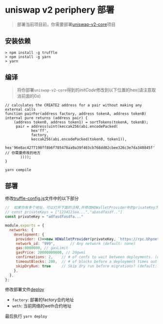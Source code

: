 # uniswap v2 periphery 部署

>部署当前项目前，你需要部署[uniswap-v2-core](https://github.com/happlins/uniswap-v2-core)项目

## 安装依赖

```shell
> npm install -g truffle
> npm install -g yarn
> yarn
```

## 编译

> 将你部署`uniswap-v2-core`得到的*initCode*修改到以下位置的hex(请注意取消前面的0x)
```solidity
// calculates the CREATE2 address for a pair without making any external calls
function pairFor(address factory, address tokenA, address tokenB) internal pure returns (address pair) {
    (address token0, address token1) = sortTokens(tokenA, tokenB);
     pair = address(uint(keccak256(abi.encodePacked(
            hex'ff',
            factory,
            keccak256(abi.encodePacked(token0, token1)),
            hex'96e8ac4277198ff8b6f785478aa9a39f403cb768dd02cbee326c3e7da348845f' // 你需要修改的地方 
       ))));
}
```

`yarn compile`

## 部署

修改[truffle-config.js](./truffle-config.js)文件中的以下部分

```js
//  如果你有多个地址，可以打开下面的注释,并修改HDWalletProvider中的privateKey为privateKeys
// const privateKeys = ["1234123aa...","abasdfasdf.."]
const privateKey = "adfasdfasdfa..."

module.exports = {
  networks: {
    development: {
     provider: ()=>new HDWalletProvider(privateKey, `https://rpc.bhpnet.io`),
     network_id: "999",       // Any network (default: none)
     gas:8000000, // gasLimit
     gasPrice: 20000000000, // 20gwei
     confirmations: 2,    // # of confs to wait between deployments. (default: 0)
     timeoutBlocks: 200,  // # of blocks before a deployment times out  (minimum/default: 50)
     skipDryRun: true     // Skip dry run before migrations? (default: false for public nets )
    },
  },
};
```

修改部署文件[deploy](./migrations/2_deploy_router.js)

- `factory`: 部署的factory合约地址
- `weth`: 当前网络的weth合约地址

最后执行
`yarn deploy`